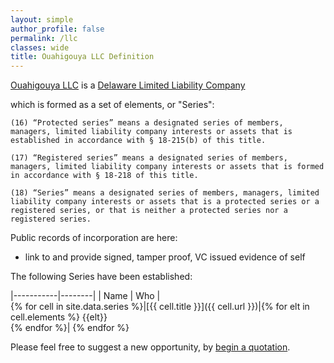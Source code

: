 ```yaml
---
layout: simple
author_profile: false
permalink: /llc
classes: wide
title: Ouahigouya LLC Definition
---
```


[Ouahigouya LLC](./llc) is a [Delaware Limited Liability Company](http://delcode.delaware.gov/title6/c018/sc01/index.html)

which is formed as a set of elements, or "Series":
  ```
  (16) “Protected series” means a designated series of members, managers, limited liability company interests or assets that is established in accordance with § 18-215(b) of this title.

  (17) “Registered series” means a designated series of members, managers, limited liability company interests or assets that is formed in accordance with § 18-218 of this title.

  (18) “Series” means a designated series of members, managers, limited liability company interests or assets that is a protected series or a registered series, or that is neither a protected series nor a registered series.
  ```

Public records of incorporation are here:
  * link to and provide signed, tamper proof, VC issued evidence of self

The following Series have been established:

|-----------|--------|
| Name      |   Who  |  
{% for cell in site.data.series %}|[{{ cell.title }}]({{ cell.url }})|{% for elt in cell.elements %}  {{elt}}<br />{% endfor %}|
{% endfor %}


Please feel free to suggest a new opportunity, by [begin a quotation](../engage/).

